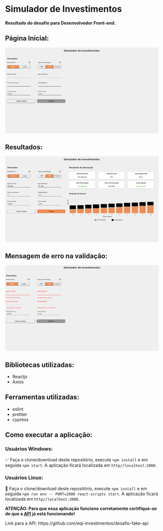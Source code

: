<h1>Simulador de Investimentos</h1>
<h4>Resultado do desafio para Desenvolvedor Front-end.</h4>

<h2>Página Inicial:</h2>
<img src="https://github.com/mssdesign/portfolios/blob/main/portifolio_vs1/src/Assets/WebSitesPreview/calculator1.PNG?raw=true" target='_blank' width="500" height="280">

<h2>Resultados:</h2>
<img src="https://github.com/mssdesign/portfolios/blob/main/portifolio_vs1/src/Assets/WebSitesPreview/calculator2.PNG?raw=true" target='_blank' width="500" height="280">

<h2>Mensagem de erro na validação:</h2>
<img src="https://github.com/mssdesign/portfolios/blob/main/portifolio_vs1/src/Assets/WebSitesPreview/calculator3.PNG?raw=true" target='_blank' width="500" height="280">

<h2>Bibliotecas utilizadas:</h2>
<ul>
    <li>Reactjs</li>
    <li>Axios</li>
</ul>

<h2>Ferramentas utilizadas:</h2>
<ul>
  <li>eslint</li>
  <li>prettier</li>
  <li>cypress</li>
</ul>

<h2>Como executar a aplicação:</h2>
<h3>Usuários Windows:</h3>
<p>✅ Faça o clone/download deste repositório, execute <code>npm install</code> e em seguida <code>npm start</code>. A aplicação ficará localizada em <code>http//localhost:2000</code>.</p>

<h3>Usuários Linux:</h3>
<p>🐧 Faça o clone/download deste repositório, execute <code>npm install</code> e em seguida <code>npm run env -- PORT=2000 react-scripts start</code>. A aplicação ficará localizada em <code>http//localhost:2000</code>.</p>
<p><strong>ATENÇÃO: Para que essa aplicação funcione corretamente certifique-se de que a <a href="https://github.com/mssdesign/desafio-fake-api">API</a> já está funcionando!</strong></p>
<p>Link para a API: https://github.com/eqi-investimentos/desafio-fake-api</p>

